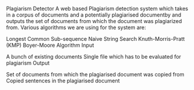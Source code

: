 Plagiarism Detector
A web based Plagiarism detection system which takes in a corpus of documents and a potentially plagiarised documentby and outputs the set of documents from which the document was plagiarized from. Various algorithms we are using for the system are:

Longest Common Sub-sequence
Naive String Search
Knuth-Morris-Pratt (KMP)
Boyer-Moore Algorithm
Input

A bunch of existing documents
Single file which has to be evaluated for plagiarism
Output

Set of documents from which the plagiarised document was copied from
Copied sentences in the plagiarised document